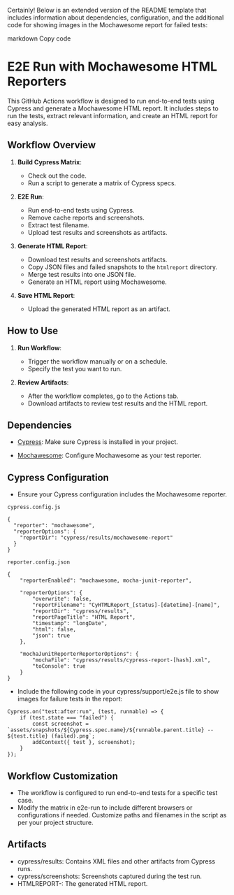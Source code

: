 
Certainly! Below is an extended version of the README template that includes information about dependencies, configuration, and the additional code for showing images in the Mochawesome report for failed tests:

markdown
Copy code
# E2E Run with Mochawesome HTML Reporters

This GitHub Actions workflow is designed to run end-to-end tests using Cypress and generate a Mochawesome HTML report. It includes steps to run the tests, extract relevant information, and create an HTML report for easy analysis.

## Workflow Overview

1. **Build Cypress Matrix**: 
   - Check out the code.
   - Run a script to generate a matrix of Cypress specs.

2. **E2E Run**:
   - Run end-to-end tests using Cypress.
   - Remove cache reports and screenshots.
   - Extract test filename.
   - Upload test results and screenshots as artifacts.

3. **Generate HTML Report**:
   - Download test results and screenshots artifacts.
   - Copy JSON files and failed snapshots to the `htmlreport` directory.
   - Merge test results into one JSON file.
   - Generate an HTML report using Mochawesome.

4. **Save HTML Report**:
   - Upload the generated HTML report as an artifact.

## How to Use

1. **Run Workflow**:
   - Trigger the workflow manually or on a schedule.
   - Specify the test you want to run.

2. **Review Artifacts**:
   - After the workflow completes, go to the Actions tab.
   - Download artifacts to review test results and the HTML report.

## Dependencies

- [Cypress](https://docs.cypress.io/guides/getting-started/installing-cypress.html): Make sure Cypress is installed in your project.

- [Mochawesome](https://github.com/adamgruber/mochawesome): Configure Mochawesome as your test reporter.

## Cypress Configuration

 - Ensure your Cypress configuration includes the Mochawesome reporter.

`cypress.config.js`
  ```
  {
    "reporter": "mochawesome",
    "reporterOptions": {
      "reportDir": "cypress/results/mochawesome-report"
    }
  }
```

`reporter.config.json`
```
{
    "reporterEnabled": "mochawesome, mocha-junit-reporter",

    "reporterOptions": {
        "overwrite": false,
        "reportFilename": "CyHTMLReport_[status]-[datetime]-[name]",
        "reportDir": "cypress/results",
        "reportPageTitle": "HTML Report",
        "timestamp": "longDate",
        "html": false,
        "json": true
    },

    "mochaJunitReporterReporterOptions": {
        "mochaFile": "cypress/results/cypress-report-[hash].xml",
        "toConsole": true
    }
}
```

 - Include the following code in your cypress/support/e2e.js file to show images for failure tests in the report:
```
Cypress.on("test:after:run", (test, runnable) => {  
    if (test.state === "failed") {    
        const screenshot = `assets/snapshots/${Cypress.spec.name}/${runnable.parent.title} -- ${test.title} (failed).png`;    
        addContext({ test }, screenshot);  
    }
});
```

## Workflow Customization
 - The workflow is configured to run end-to-end tests for a specific test case.
 - Modify the matrix in e2e-run to include different browsers or configurations if needed.
Customize paths and filenames in the script as per your project structure.

## Artifacts
 - cypress/results: Contains XML files and other artifacts from Cypress runs.
 - cypress/screenshots: Screenshots captured during the test run.
 - HTMLREPORT-<runningEnv>_<testingScope>_<currenTest>: The generated HTML report.
